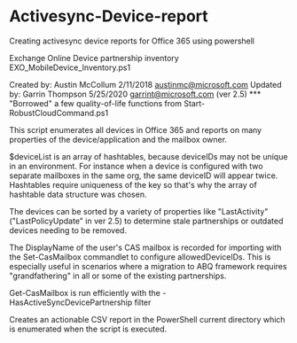 # Activesync-Device-report
Creating activesync device reports for Office 365 using powershell

Exchange Online Device partnership inventory
EXO_MobileDevice_Inventory.ps1

  Created by: Austin McCollum 2/11/2018 austinmc@microsoft.com
  Updated by: Garrin Thompson 5/25/2020 garrint@microsoft.com (ver 2.5) 
  *** "Borrowed" a few quality-of-life functions from Start-RobustCloudCommand.ps1


 This script enumerates all devices in Office 365 and reports on many properties of the
   device/application and the mailbox owner.

 $deviceList is an array of hashtables, because deviceIDs may not be
   unique in an environment. For instance when a device is configured with
   two separate mailboxes in the same org, the same deviceID will appear twice.
   Hashtables require uniqueness of the key so that's why the array of hashtable data 
   structure was chosen.

 The devices can be sorted by a variety of properties like "LastActivity" ("LastPolicyUpdate" in ver 2.5) to determine 
   stale partnerships or outdated devices needing to be removed.
 
 The DisplayName of the user's CAS mailbox is recorded for importing with the 
   Set-CasMailbox commandlet to configure allowedDeviceIDs. This is especially useful in 
   scenarios where a migration to ABQ framework requires "grandfathering" in all or some
   of the existing partnerships.

 Get-CasMailbox is run efficiently with the -HasActiveSyncDevicePartnership filter 

Creates an actionable CSV report in the PowerShell current directory which is enumerated when the script is executed.
